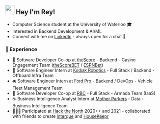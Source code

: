 ## <img src="https://raw.githubusercontent.com/MartinHeinz/MartinHeinz/master/wave.gif" width="30px"> Hey I'm Rey!
- Computer Science student at the University of Waterloo 🎓
- Interested in Backend Development & AI/ML
- Connect with me on [LinkedIn](https://www.linkedin.com/in/reyanshpatange/) - always open for a chat 💬

<!--
### 📫 Connect with me:
<ul>
  <li>
    <a href="https://www.linkedin.com/in/reyanshpatange/" rel="nofollow noreferrer">
        <img src="https://i.stack.imgur.com/gVE0j.png" alt="linkedin"> LinkedIn
    </a>
  </li>
  <li>
    <a href="mailto: reyansh.patange@gmail.com"> 📧 Email </a>
  </li>
</ul>
-->

### 🚀 Experience
- 🎰 Software Developer Co-op at [theScore](https://www.thescore.com/) - Backend - Casino Engagement Team ([theScoreBET](https://about.thescore.bet/) / [ESPNBet](https://about.espnbet.com/))
- 🚛 Software Engineer Intern at [Kodiak Robotics](https://kodiak.ai/) - Full Stack / Backend - Offboard Infra Team
- 🚘 Software Engineer Intern at [Ford Pro](https://www.fordpro.ca/en-ca/) - Backend / DevOps - Vehicle Fleet Management Team
- 🏦 Software Developer Co-op at [RBC](https://www.rbc.com/canada.html) - Full Stack - Armada Team (IaaS)
- ☕ Business Intelligence Analyst Intern at [Mother Parkers](https://mother-parkers.com/) - Data - Business Intelligence Team
- 🧑🏽‍💻 Participated at [Hack the North](https://hackthenorth.com/) 2020++ and 2021 - collaborated with friends to create [Interque](https://github.com/teaminterque/project-interque) and [HouseKeepr](https://github.com/pratikksolanki/HouseKeepr)

<!--
### ⚡ Technical Skills
- ✅ **Languages**: Python, JavaScript, TypeScript, C++, C, C#, Java, HTML, CSS, Bash, SQL
- 🔥 **Technologies/Frameworks**: React, Node.js, Express, MongoDB, Redux, Material-UI, Pandas, Plotly, jQuery, AJAX
- 🛠️ **Developer Tools**: Git/GitHub, VS Code, Jira, Confluence, Postman, SSMS, PowerBI, Object Oriented Programming

<!--
GITHUB STREAK SNIPPET:
[![GitHub Streak](https://github-readme-streak-stats.herokuapp.com?user=Reyansh14&theme=radical&hide_border=true&date_format=M%20j%5B%2C%20Y%5D)](https://git.io/streak-stats)

**Reyansh14/Reyansh14** is a ✨ _special_ ✨ repository because its `README.md` (this file) appears on your GitHub profile.

Here are some ideas to get you started:

- 🔭 I’m currently working on ...
- 🌱 I’m currently learning ...
- 👯 I’m looking to collaborate on ...
- 🤔 I’m looking for help with ...
- 💬 Ask me about ...
- 📫 How to reach me: ...
- 😄 Pronouns: ...
- ⚡ Fun fact: ...
-->
